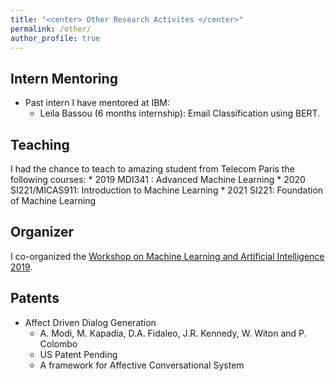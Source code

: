 ```yaml
---
title: "<center> Other Research Activites </center>"
permalink: /other/
author_profile: true
---
```


Intern Mentoring 
------
* Past intern I have mentored at IBM:
    * Leila Bassou (6 months internship): Email Classification using BERT. 
    
Teaching
------
I had the chance to teach to amazing student from Telecom Paris the following courses:
    * 2019  MDI341 : Advanced Machine Learning
    * 2020  SI221/MICAS911: Introduction to Machine Learning
    * 2021  SI221: Foundation of Machine Learning 


Organizer
------
I co-organized the [Workshop on Machine Learning and Artificial Intelligence 2019](https://workshopmlai.wp.imt.fr/).


Patents
------
* Affect Driven Dialog Generation
    * A. Modi, M. Kapadia, D.A. Fidaleo, J.R. Kennedy, W. Witon and P. Colombo
    * US Patent Pending
    * A framework for Affective Conversational System